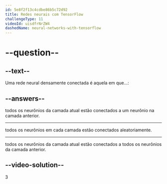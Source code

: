 ```yaml
---
id: 5e8f2f13c4cdbe86b5c72d92
title: Redes neurais com TensorFlow
challengeType: 11
videoId: uisdfrNrZW4
dashedName: neural-networks-with-tensorflow
---
```


# --question--

## --text--

Uma rede neural densamente conectada é aquela em que...:

## --answers--

todos os neurônios da camada atual estão conectados a um neurônio na camada anterior.

---

todos os neurônios em cada camada estão conectados aleatoriamente.

---

todos os neurônios da camada atual estão conectados a todos os neurônios da camada anterior.

## --video-solution--

3

